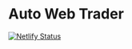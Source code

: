 # Auto Web Trader
[![Netlify Status](https://api.netlify.com/api/v1/badges/3b9fabab-66d3-4d66-9fd6-0faa9c7bbf2d/deploy-status)](https://app.netlify.com/sites/awt-web/deploys)
